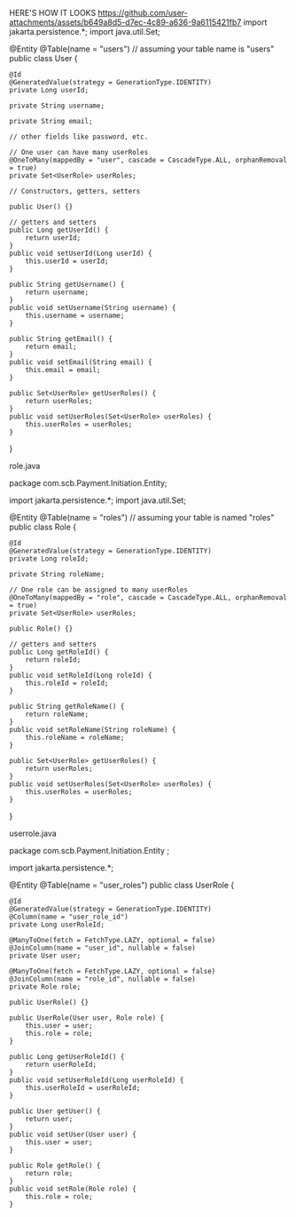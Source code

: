 HERE'S HOW IT LOOKS
https://github.com/user-attachments/assets/b649a8d5-d7ec-4c89-a636-9a6115421fb7
import jakarta.persistence.*;
import java.util.Set;

@Entity
@Table(name = "users")  // assuming your table name is "users"
public class User {

    @Id
    @GeneratedValue(strategy = GenerationType.IDENTITY)
    private Long userId;

    private String username;

    private String email;

    // other fields like password, etc.

    // One user can have many userRoles
    @OneToMany(mappedBy = "user", cascade = CascadeType.ALL, orphanRemoval = true)
    private Set<UserRole> userRoles;

    // Constructors, getters, setters

    public User() {}

    // getters and setters
    public Long getUserId() {
        return userId;
    }
    public void setUserId(Long userId) {
        this.userId = userId;
    }

    public String getUsername() {
        return username;
    }
    public void setUsername(String username) {
        this.username = username;
    }

    public String getEmail() {
        return email;
    }
    public void setEmail(String email) {
        this.email = email;
    }

    public Set<UserRole> getUserRoles() {
        return userRoles;
    }
    public void setUserRoles(Set<UserRole> userRoles) {
        this.userRoles = userRoles;
    }
}


role.java

package  com.scb.Payment.Initiation.Entity;

import jakarta.persistence.*;
import java.util.Set;

@Entity
@Table(name = "roles")  // assuming your table is named "roles"
public class Role {

    @Id
    @GeneratedValue(strategy = GenerationType.IDENTITY)
    private Long roleId;

    private String roleName;

    // One role can be assigned to many userRoles
    @OneToMany(mappedBy = "role", cascade = CascadeType.ALL, orphanRemoval = true)
    private Set<UserRole> userRoles;

    public Role() {}

    // getters and setters
    public Long getRoleId() {
        return roleId;
    }
    public void setRoleId(Long roleId) {
        this.roleId = roleId;
    }

    public String getRoleName() {
        return roleName;
    }
    public void setRoleName(String roleName) {
        this.roleName = roleName;
    }

    public Set<UserRole> getUserRoles() {
        return userRoles;
    }
    public void setUserRoles(Set<UserRole> userRoles) {
        this.userRoles = userRoles;
    }
}

userrole.java

package com.scb.Payment.Initiation.Entity ;

import jakarta.persistence.*;

@Entity
@Table(name = "user_roles")
public class UserRole {

    @Id
    @GeneratedValue(strategy = GenerationType.IDENTITY)
    @Column(name = "user_role_id")
    private Long userRoleId;

    @ManyToOne(fetch = FetchType.LAZY, optional = false)
    @JoinColumn(name = "user_id", nullable = false)
    private User user;

    @ManyToOne(fetch = FetchType.LAZY, optional = false)
    @JoinColumn(name = "role_id", nullable = false)
    private Role role;

    public UserRole() {}

    public UserRole(User user, Role role) {
        this.user = user;
        this.role = role;
    }

    public Long getUserRoleId() {
        return userRoleId;
    }
    public void setUserRoleId(Long userRoleId) {
        this.userRoleId = userRoleId;
    }

    public User getUser() {
        return user;
    }
    public void setUser(User user) {
        this.user = user;
    }

    public Role getRole() {
        return role;
    }
    public void setRole(Role role) {
        this.role = role;
    }



